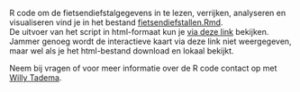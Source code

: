 R code om de fietsendiefstalgegevens in te lezen, verrijken, analyseren en visualiseren vind je in het bestand [fietsendiefstallen.Rmd](./fietsendiefstallen.Rmd).     
De uitvoer van het script in html-formaat kun je [via deze link](http://htmlpreview.github.io/?https://raw.githubusercontent.com/KennisnetwerkDataScience/Fietsendiefstallen/master/r/fietsendiefstallen.html) bekijken.    
Jammer genoeg wordt de interactieve kaart via deze link niet weergegeven, maar wel als je het html-bestand download en lokaal bekijkt.

Neem bij vragen of voor meer informatie over de R code contact op met [Willy Tadema](mailto:friesewoudloper@gmail.com).

